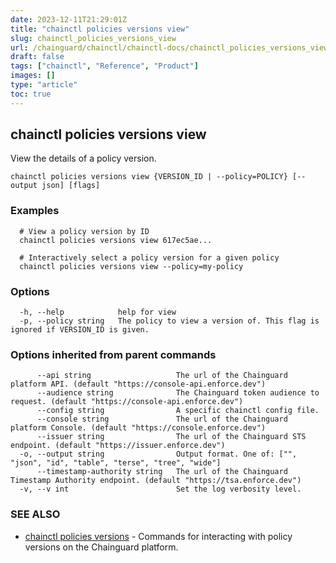 ```yaml
---
date: 2023-12-11T21:29:01Z
title: "chainctl policies versions view"
slug: chainctl_policies_versions_view
url: /chainguard/chainctl/chainctl-docs/chainctl_policies_versions_view/
draft: false
tags: ["chainctl", "Reference", "Product"]
images: []
type: "article"
toc: true
---
```

## chainctl policies versions view

View the details of a policy version.

```
chainctl policies versions view {VERSION_ID | --policy=POLICY} [--output json] [flags]
```

### Examples

```
  # View a policy version by ID
  chainctl policies versions view 617ec5ae...
  
  # Interactively select a policy version for a given policy
  chainctl policies versions view --policy=my-policy
```

### Options

```
  -h, --help            help for view
  -p, --policy string   The policy to view a version of. This flag is ignored if VERSION_ID is given.
```

### Options inherited from parent commands

```
      --api string                   The url of the Chainguard platform API. (default "https://console-api.enforce.dev")
      --audience string              The Chainguard token audience to request. (default "https://console-api.enforce.dev")
      --config string                A specific chainctl config file.
      --console string               The url of the Chainguard platform Console. (default "https://console.enforce.dev")
      --issuer string                The url of the Chainguard STS endpoint. (default "https://issuer.enforce.dev")
  -o, --output string                Output format. One of: ["", "json", "id", "table", "terse", "tree", "wide"]
      --timestamp-authority string   The url of the Chainguard Timestamp Authority endpoint. (default "https://tsa.enforce.dev")
  -v, --v int                        Set the log verbosity level.
```

### SEE ALSO

* [chainctl policies versions](/chainguard/chainctl/chainctl-docs/chainctl_policies_versions/)	 - Commands for interacting with policy versions on the Chainguard platform.


